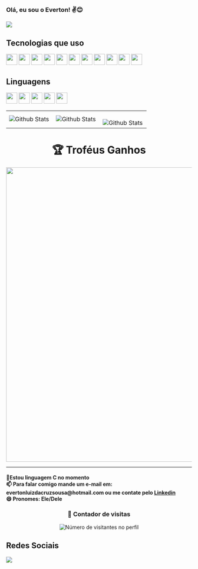 
<h3 style="align:center;"> Olá, eu sou o Everton! ✌😊
  
<img src ="https://media3.giphy.com/media/ASd0Ukj0y3qMM/200.webp?cid=ecf05e4731vffnj5n8tlk7suvy352vjop3m70uohb21ys5fq&ep=v1_gifs_search&rid=200.webp&ct=g"></h3>
  
 ## Tecnologias que uso
  <img src="https://raw.githubusercontent.com/marwin1991/profile-technology-icons/refs/heads/main/icons/vim.png" style="width: 30px; height: 30px;">   <img src="https://raw.githubusercontent.com/marwin1991/profile-technology-icons/refs/heads/main/icons/git.png" style="width: 30px; height: 30px;">   <img src="https://raw.githubusercontent.com/marwin1991/profile-technology-icons/refs/heads/main/icons/intellij.png" style="width: 30px; height: 30px;">   <img src="https://raw.githubusercontent.com/marwin1991/profile-technology-icons/refs/heads/main/icons/pycharm.png" style="width: 30px; height: 30px;">   <img src="https://raw.githubusercontent.com/marwin1991/profile-technology-icons/refs/heads/main/icons/eclipse.png" style="width: 30px; height: 30px;">         <img src="https://raw.githubusercontent.com/marwin1991/profile-technology-icons/refs/heads/main/icons/spring_boot.png" style="width: 30px; height: 30px;">   <img src="https://raw.githubusercontent.com/marwin1991/profile-technology-icons/refs/heads/main/icons/tomcat.png" style="width: 30px; height: 30px;">   <img src="https://raw.githubusercontent.com/marwin1991/profile-technology-icons/refs/heads/main/icons/mysql.png" style="width: 30px; height: 30px;">   <img src="https://raw.githubusercontent.com/marwin1991/profile-technology-icons/refs/heads/main/icons/linux.png" style="width: 30px; height: 30px;">   <img src="https://raw.githubusercontent.com/marwin1991/profile-technology-icons/refs/heads/main/icons/windows.png" style="width: 30px; height: 30px;">   <img src="https://raw.githubusercontent.com/marwin1991/profile-technology-icons/refs/heads/main/icons/arch_linux.png" style="width: 30px; height: 30px;">
## Linguagens
<img src="https://raw.githubusercontent.com/marwin1991/profile-technology-icons/refs/heads/main/icons/html.png" style="width: 30px; height: 30px;">   <img src="https://raw.githubusercontent.com/marwin1991/profile-technology-icons/refs/heads/main/icons/css.png" style="width: 30px; height: 30px;">   <img src="https://raw.githubusercontent.com/marwin1991/profile-technology-icons/refs/heads/main/icons/java.png" style="width: 30px; height: 30px;">   <img src="https://raw.githubusercontent.com/marwin1991/profile-technology-icons/refs/heads/main/icons/c.png" style="width: 30px; height: 30px;">   <img src="https://raw.githubusercontent.com/marwin1991/profile-technology-icons/refs/heads/main/icons/python.png" style="width: 30px; height: 30px;">   


<html>

<table>
  <tr>
    <td>
      <img
        align="left"
        src="https://github-readme-stats.vercel.app/api?username=Evert0nLuiz&theme=dark&hide_border=false&include_all_commits=true"
        alt="Github Stats"
      />
    </td>
    <td>
      <img
        align="left"
        src="https://github-readme-stats.vercel.app/api/top-langs/?username=Evert0nLuiz&theme=dark&hide_border=false&include_all_commits=true&count_private=true&layout=compact"
        alt="Github Stats"
      />
    </td>
    <td>
      <br />
      <img
        align="left"
        src="https://github-readme-streak-stats.herokuapp.com/?user=Evert0nLuiz&theme=dark&hide_border=false"
        alt="Github Stats"
      />
    </td>
  </tr>
</table>

<h1 align = "center" > 🏆 Troféus Ganhos </h1>
<p align="center">
  <a
    href="https://github.com/ryo-ma/github-profile-trophy"
    title="repositório de troféus"
  >
    <img
      width="800"
      src="https://github-profile-trophy.vercel.app/?username=Evert0nLuiz&column=8&theme=darkhub&no-frame=true&no-bg=true"
    />
  </a>
</p>

---
  <body>
<h4> 🚀Estou linguagem C no momento<br>
📫 Para falar comigo mande um e-mail em: evertonluizdacruzsousa@hotmail.com ou me contate pelo <a href="https://www.linkedin.com/in/everton-sousa-73b720348/">Linkedin</a><br>
😄 Pronomes: Ele/Dele<br></h4>   
 </body>
 
<div align="center">
  <h3><b>📍 Contador de visitas </b></h3>
</div>

<p align="center">
  <img
    src="https://profile-counter.glitch.me/Evert0nLuiz/count.svg"
    alt="Número de visitantes no perfil"
  />
</p>

  <h2> Redes Sociais </h2>
<a href="https://www.linkedin.com/in/everton-sousa-73b720348/"> <img src="https://img.shields.io/badge/LinkedIn-0A66C2.svg?style=for-the-badge&logo=LinkedIn&logoColor=white"></a>




